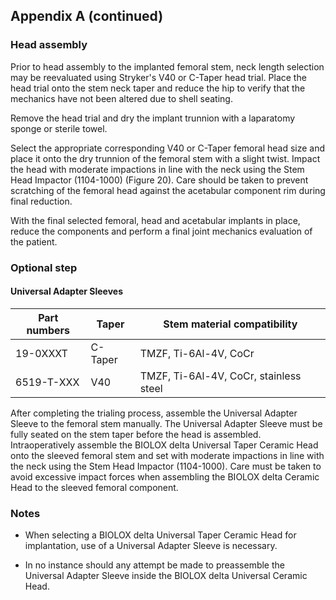 

## Appendix A (continued)

### Head assembly

Prior to head assembly to the implanted femoral stem, neck length selection may be reevaluated using Stryker's V40 or C-Taper head trial. Place the head trial onto the stem neck taper and reduce the hip to verify that the mechanics have not been altered due to shell seating.

Remove the head trial and dry the implant trunnion with a laparatomy sponge or sterile towel.

Select the appropriate corresponding V40 or C-Taper femoral head size and place it onto the dry trunnion of the femoral stem with a slight twist. Impact the head with moderate impactions in line with the neck using the Stem Head Impactor (1104-1000) (Figure 20). Care should be taken to prevent scratching of the femoral head against the acetabular component rim during final reduction.

With the final selected femoral, head and acetabular implants in place, reduce the components and perform a final joint mechanics evaluation of the patient.

### Optional step

#### Universal Adapter Sleeves

<table>
  <thead>
    <tr>
      <th>Part numbers</th>
      <th>Taper</th>
      <th>Stem material compatibility</th>
    </tr>
  </thead>
  <tbody>
    <tr>
      <td>19-0XXXT</td>
      <td>C-Taper</td>
      <td>TMZF, Ti-6Al-4V, CoCr</td>
    </tr>
    <tr>
      <td>6519-T-XXX</td>
      <td>V40</td>
      <td>TMZF, Ti-6Al-4V, CoCr, stainless steel</td>
    </tr>
  </tbody>
</table>

After completing the trialing process, assemble the Universal Adapter Sleeve to the femoral stem manually. The Universal Adapter Sleeve must be fully seated on the stem taper before the head is assembled. Intraoperatively assemble the BIOLOX delta Universal Taper Ceramic Head onto the sleeved femoral stem and set with moderate impactions in line with the neck using the Stem Head Impactor (1104-1000). Care must be taken to avoid excessive impact forces when assembling the BIOLOX delta Ceramic Head to the sleeved femoral component.

### Notes

- When selecting a BIOLOX delta Universal Taper Ceramic Head for implantation, use of a Universal Adapter Sleeve is necessary.

- In no instance should any attempt be made to preassemble the Universal Adapter Sleeve inside the BIOLOX delta Universal Ceramic Head.